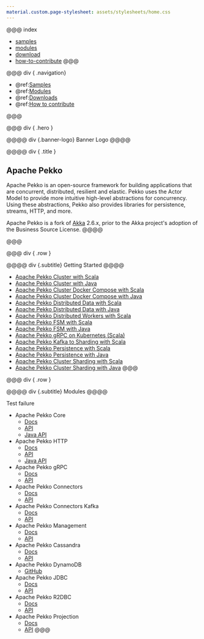 ```yaml
---
material.custom.page-stylesheet: assets/stylesheets/home.css
---
```


@@@ index
 * [samples](samples.md)
 * [modules](modules.md)
 * [download](download.md)
 * [how-to-contribute](how-to-contribute.md)
@@@

@@@ div { .navigation}
* @ref:[Samples](samples.md)
* @ref:[Modules](modules.md)
* @ref:[Downloads](download.md)
* @ref:[How to contribute](how-to-contribute.md)

@@@

@@@ div { .hero }

@@@@ div {.banner-logo}
Banner Logo
@@@@

@@@@ div { .title }
## Apache Pekko

Apache Pekko is an open-source framework for building applications that are concurrent, distributed, resilient and elastic.
Pekko uses the Actor Model to provide more intuitive high-level abstractions for concurrency.
Using these abstractions, Pekko also provides libraries for persistence, streams, HTTP, and more.

Apache Pekko is a fork of [Akka](https://github.com/akka/akka) 2.6.x, prior to the Akka project's adoption of the Business Source License.
@@@@

@@@


@@@ div { .row }

@@@@ div {.subtitle}
Getting Started
@@@@

* [Apache Pekko Cluster with Scala](https://pekko.apache.org/docs/pekko-samples/current/pekko-sample-cluster-scala/)
* [Apache Pekko Cluster with Java](https://pekko.apache.org/docs/pekko-samples/current/pekko-sample-cluster-java/)
* [Apache Pekko Cluster Docker Compose with Scala](https://pekko.apache.org/docs/pekko-samples/current/pekko-sample-cluster-docker-compose-scala/)
* [Apache Pekko Cluster Docker Compose with Java](https://pekko.apache.org/docs/pekko-samples/current/pekko-sample-cluster-docker-compose-java/)
* [Apache Pekko Distributed Data with Scala](https://pekko.apache.org/docs/pekko-samples/current/pekko-sample-distributed-data-scala/)
* [Apache Pekko Distributed Data with Java](https://pekko.apache.org/docs/pekko-samples/current/pekko-sample-distributed-data-java/)
* [Apache Pekko Distributed Workers with Scala](https://pekko.apache.org/docs/pekko-samples/current/pekko-sample-distributed-data-workers-scala/)
* [Apache Pekko FSM with Scala](https://pekko.apache.org/docs/pekko-samples/current/pekko-sample-fsm-scala/)
* [Apache Pekko FSM with Java](https://pekko.apache.org/docs/pekko-samples/current/pekko-sample-fsm-java/)
* [Apache Pekko gRPC on Kubernetes (Scala)](https://pekko.apache.org/docs/pekko-samples/current/pekko-sample-grpc-kubernetes-scala/)
* [Apache Pekko Kafka to Sharding with Scala](https://pekko.apache.org/docs/pekko-samples/current/pekko-sample-kafka-to-sharding-scala/)
* [Apache Pekko Persistence with Scala](https://pekko.apache.org/docs/pekko-samples/current/pekko-sample-persistence-scala/)
* [Apache Pekko Persistence with Java](https://pekko.apache.org/docs/pekko-samples/current/pekko-sample-persistence-java/)
* [Apache Pekko Cluster Sharding with Scala](https://pekko.apache.org/docs/pekko-samples/current/pekko-sample-sharding-scala/)
* [Apache Pekko Cluster Sharding with Java](https://pekko.apache.org/docs/pekko-samples/current/pekko-sample-sharding-java/)
@@@

@@@ div { .row }

@@@@ div {.subtitle}
Modules
@@@@

Test failure

* Apache Pekko Core
    * [Docs](https://pekko.apache.org/docs/pekko/current/)
    * [API](https://pekko.apache.org/api/pekko/current/)
    * [Java API](https://pekko.apache.org/japi/pekko/current/)
* Apache Pekko HTTP
    * [Docs](https://pekko.apache.org/docs/pekko-http/current/)
    * [API](https://pekko.apache.org/api/pekko-http/current/)
    * [Java API](https://pekko.apache.org/japi/pekko-http/current/)
* Apache Pekko gRPC
    * [Docs](https://pekko.apache.org/docs/pekko-grpc/current/)
    * [API](https://pekko.apache.org/api/pekko-grpc/current/)
* Apache Pekko Connectors
    * [Docs](https://pekko.apache.org/docs/pekko-connectors/current/)
    * [API](https://pekko.apache.org/api/pekko-connectors/current/)
* Apache Pekko Connectors Kafka
    * [Docs](https://pekko.apache.org/docs/pekko-connectors-kafka/current/)
    * [API](https://pekko.apache.org/api/pekko-connectors-kafka/current/)
* Apache Pekko Management
    * [Docs](https://pekko.apache.org/docs/pekko-management/current/)
    * [API](https://pekko.apache.org/api/pekko-management/current/)
* Apache Pekko Cassandra
    * [Docs](https://pekko.apache.org/docs/pekko-persistence-cassandra/current/)
    * [API](https://pekko.apache.org/api/pekko-persistence-cassandra/current/)
* Apache Pekko DynamoDB
    * [GitHub](https://github.com/apache/incubator-pekko-persistence-dynamodb)
* Apache Pekko JDBC
    * [Docs](https://pekko.apache.org/docs/pekko-persistence-jdbc/current/)
    * [API](https://pekko.apache.org/api/pekko-persistence-jdbc/current/)
* Apache Pekko R2DBC
    * [Docs](https://pekko.apache.org/docs/pekko-persistence-r2dbc/current/)
    * [API](https://pekko.apache.org/api/pekko-persistence-r2dbc/current/)
* Apache Pekko Projection
    * [Docs](https://pekko.apache.org/docs/pekko-projection/current/)
    * [API](https://pekko.apache.org/api/pekko-projection/current/)
@@@
